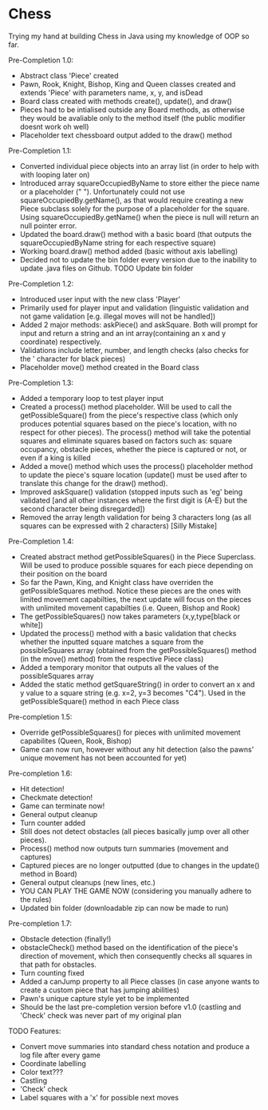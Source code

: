 # Chess
Trying my hand at building Chess in Java using my knowledge of OOP so far. 

Pre-Completion 1.0:
- Abstract class 'Piece' created 
- Pawn, Rook, Knight, Bishop, King and Queen classes created and extends 'Piece' with parameters name, x, y, and isDead
- Board class created with methods create(), update(), and draw()
- Pieces had to be intialised outside any Board methods, as otherwise they would be avaliable only to the method itself (the public modifier doesnt work oh well)
- Placeholder text chessboard output added to the draw() method

Pre-Completion  1.1:
- Converted individual piece objects into an array list (in order to help with with looping later on)
- Introduced array squareOccupiedByName to store either the piece name or a placeholder ("   "). Unfortunately could not use squareOccupiedBy.getName(), as that would require creating a new Piece subclass solely for the purpose of a placeholder for the square. Using squareOccupiedBy.getName() when the piece is null will return an null pointer error.
- Updated the board.draw() method with a basic board (that outputs the squareOccupiedByName string for each respective square)
- Working board.draw() method added (basic without axis labelling)
- Decided not to update the bin folder every version due to the inability to update .java files on Github. TODO Update bin folder

Pre-Completion 1.2:
- Introduced user input with the new class 'Player'
- Primarily used for player input and validation (linguistic validation and not game validation [e.g. illegal moves will not be handled])
- Added 2 major methods: askPiece() and askSquare. Both will prompt for input and return a string and an int array(containing an x and y coordinate) respectively.
- Validations include letter, number, and length checks (also checks for the ' character for black pieces)
- Placeholder move() method created in the Board class

Pre-Completion 1.3:
- Added a temporary loop to test player input
- Created a process() method placeholder. Will be used to call the getPossibleSquare() from the piece's respective class (which only produces potential squares based on the piece's location, with no respect for other pieces). The process() method will take the potential squares and eliminate squares based on factors such as: square occupancy, obstacle pieces, whether the piece is captured or not, or even if a king is killed
- Added a move() method which uses the process() placeholder method to update the piece's square location (update() must be used after to translate this change for the draw() method).
- Improved askSquare() validation (stopped inputs such as 'eg' being validated [and all other instances where the first digit is {A-E} but the second character being disregarded])
- Removed the array length validation for being 3 characters long (as all squares can be expressed with 2 characters) [Silly Mistake]

Pre-Completion 1.4:
- Created abstract method getPossibleSquares() in the Piece Superclass. Will be used to produce possible squares for each piece depending on their position on the board
- So far the Pawn, King, and Knight class have overriden the getPossibleSquares method. Notice these pieces are the ones with limited movement capabilties, the next update will focus on the pieces with unlimited movement capabilties (i.e. Queen, Bishop and Rook)
- The getPossibleSquares() now takes parameters (x,y,type[black or white])
- Updated the process() method with a basic validation that checks whether the inputted square matches a square from the possibleSquares array (obtained from the getPossibleSquares() method (in the move() method) from the respective Piece class)
- Added a temporary monitor that outputs all the values of the possibleSquares array
- Added the static method getSquareString() in order to convert an x and y value to a square string (e.g. x=2, y=3 becomes "C4"). Used in the getPossibleSquare() method in each Piece class

Pre-completion 1.5:
- Override getPossibleSquares() for pieces with unlimited movement capabilites (Queen, Rook, Bishop)
- Game can now run, however without any hit detection (also the pawns' unique movement has not been accounted for yet)

Pre-completion 1.6: 
- Hit detection!
- Checkmate detection!
- Game can terminate now!
- General output cleanup
- Turn counter added
- Still does not detect obstacles (all pieces basically jump over all other pieces).
- Process() method now outputs turn summaries (movement and captures)
- Captured pieces are no longer outputted (due to changes in the update() method in Board)
- General output cleanups (new lines, etc.)
- YOU CAN PLAY THE GAME NOW (considering you manually adhere to the rules)
- Updated bin folder (downloadable zip can now be made to run)

Pre-completion 1.7:
- Obstacle detection (finally!)
- obstacleCheck() method based on the identification of the piece's direction of movement, which then consequently checks all squares in that path for obstacles. 
- Turn counting fixed
- Added a canJump property to all Piece classes (in case anyone wants to create a custom piece that has jumping abilities)
- Pawn's unique capture style yet to be implemented
- Should be the last pre-completion version before v1.0 (castling and 'Check' check was never part of my original plan


TODO Features:
- Convert move summaries into standard chess notation and produce a log file after every game
- Coordinate labelling
- Color text???
- Castling
- 'Check' check
- Label squares with a 'x' for possible next moves

